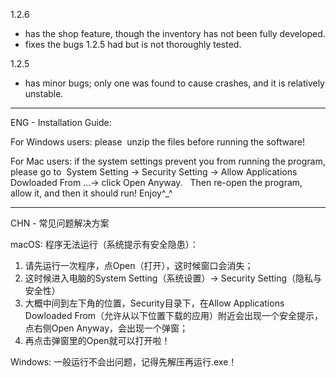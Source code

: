 1.2.6 
- has the shop feature, though the inventory has not been fully developed. 
- fixes the bugs 1.2.5 had but is not thoroughly tested. 

1.2.5 
- has minor bugs; only one was found to cause crashes, and it is relatively unstable.

________

ENG - Installation Guide: 

For Windows users: 
please  unzip the files before running the software! 

For Mac users: 
if the system settings prevent you from running the program, please go to 
System Setting -> Security Setting -> Allow Applications Dowloaded From ...-> click Open Anyway.  
Then re-open the program, allow it, and then it should run!
Enjoy^_^

________

CHN - 常见问题解决方案

macOS: 
程序无法运行（系统提示有安全隐患）：
1. 请先运行一次程序，点Open（打开），这时候窗口会消失；
2. 这时候进入电脑的System Setting（系统设置）-> Security Setting（隐私与安全性）
3. 大概中间到左下角的位置，Security目录下，在Allow Applications Dowloaded From（允许从以下位置下载的应用）附近会出现一个安全提示，点右侧Open Anyway，会出现一个弹窗；
4. 再点击弹窗里的Open就可以打开啦！

Windows: 
一般运行不会出问题，记得先解压再运行.exe！
